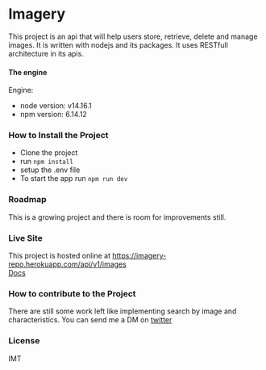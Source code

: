 # Imagery
This project is an api that will help users store, retrieve, delete and manage images. It is written with nodejs and its packages. It uses RESTfull architecture in its apis.    

#### The engine
Engine:
- node version: v14.16.1
- npm version: 6.14.12


### How to Install the Project
- Clone the project 
- run `npm install`
- setup the .env file
- To start the app run `npm run dev`


### Roadmap
This is a growing project and there is room for improvements still.

### Live Site
This project is hosted online at https://imagery-repo.herokuapp.com/api/v1/images  
[Docs](https://documenter.getpostman.com/view/15614151/TzY3BFbu)

### How to contribute to the Project
There are still some work left like implementing search by image and characteristics.
You can send me a DM on [twitter](https://twitter.com/lumencodes)


### License
IMT 
